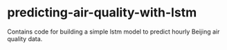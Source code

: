 # predicting-air-quality-with-lstm
Contains code for building a simple lstm model to predict hourly Beijing air quality data.
